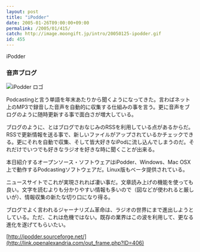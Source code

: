 ```yaml
---
layout: post
title: "iPodder"
date: 2005-01-26T09:00:00+09:00
permalink: /2005/01/415/
catch: http://image.moongift.jp/intro/20050125-ipodder.gif
id: 455
---
```

iPodder  
<!--more-->

### 音声ブログ
  

![iPodder ロゴ](http://image.moongift.jp/intro/20050125-ipodder.gif "iPodder ロゴ")

  

Podcastingと言う単語を年末あたりから聞くようになってきた。言わばネット上のMP3で録音した音声を自動的に収集する仕組みの事を言う。更に音声をブログのように随時更新する事で面白さが増大している。

  

ブログのように、とはブログでおなじみのRSSを利用している点があるからだ。RSSで更新情報を送る事で、新しいファイルがアップされているかチェックできる。更にそれを自動で収集、そして皆大好きなiPodに流し込んでしまうのだ。それだけでいつでも好きなラジオを好きな時に聞くことが出来る。

  

本日紹介するオープンソース・ソフトウェアはiPodder、Windows、Mac OSX上で動作するPodcastingソフトウェアだ。Linux版もベータ提供されている。

  

ニュースサイトでこれが実現されれば凄い事だ。文章読み上げの機能を使っても良い。文字を読むよりも分かりやすい情報も多いので（図などが使われると厳しいが）、情報収集の新たな切り口になり得る。

  

ブログでよく言われるジャーナリズム革命は、ラジオの世界にまで進出しようとしている。ただ、これは危機ではない。既存の業界はこの波を利用して、更なる進化を遂げてもらいたい。

  

[http://ipodder.sourceforge.net/](http://link.openalexandria.com/out_frame.php?ID=406)

